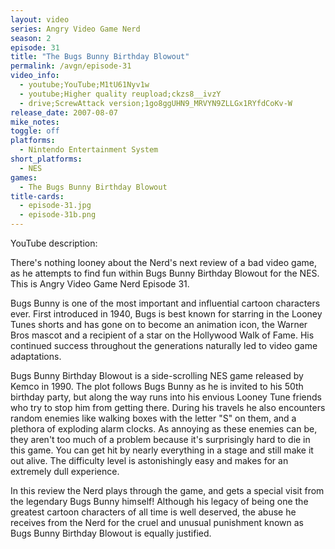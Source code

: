 ```yaml
---
layout: video
series: Angry Video Game Nerd
season: 2
episode: 31
title: "The Bugs Bunny Birthday Blowout"
permalink: /avgn/episode-31
video_info:
  - youtube;YouTube;M1tU61Nyv1w
  - youtube;Higher quality reupload;ckzs8__ivzY
  - drive;ScrewAttack version;1go8ggUHN9_MRVYN9ZLLGx1RYfdCoKv-W
release_date: 2007-08-07
mike_notes:
toggle: off
platforms:
  - Nintendo Entertainment System
short_platforms:
  - NES
games:
  - The Bugs Bunny Birthday Blowout
title-cards:
  - episode-31.jpg
  - episode-31b.png
---
```


<p class="yt-description">YouTube description:</p>

There's nothing looney about the Nerd's next review of a bad video game, as he attempts to find fun within Bugs Bunny Birthday Blowout for the NES. This is Angry Video Game Nerd Episode 31.

Bugs Bunny is one of the most important and influential cartoon characters ever. First introduced in 1940, Bugs is best known for starring in the Looney Tunes shorts and has gone on to become an animation icon, the Warner Bros mascot and a recipient of a star on the Hollywood Walk of Fame. His continued success throughout the generations naturally led to video game adaptations.

Bugs Bunny Birthday Blowout is a side-scrolling NES game released by Kemco in 1990. The plot follows Bugs Bunny as he is invited to his 50th birthday party, but along the way runs into his envious Looney Tune friends who try to stop him from getting there. During his travels he also encounters random enemies like walking boxes with the letter "S" on them, and a plethora of exploding alarm clocks. As annoying as these enemies can be, they aren't too much of a problem because it's surprisingly hard to die in this game. You can get hit by nearly everything in a stage and still make it out alive. The difficulty level is astonishingly easy and makes for an extremely dull experience.

In this review the Nerd plays through the game, and gets a special visit from the legendary Bugs Bunny himself! Although his legacy of being one the greatest cartoon characters of all time is well deserved, the abuse he receives from the Nerd for the cruel and unusual punishment known as Bugs Bunny Birthday Blowout is equally justified.
